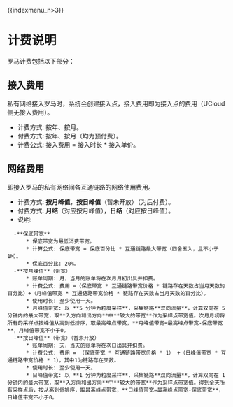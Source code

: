 {{indexmenu_n>3}}

# 计费说明

罗马计费包括以下部分：

## 接入费用

私有网络接入罗马时，系统会创建接入点，接入费用即为接入点的费用（UCloud侧无接入费用）。

  - 计费方式: 按年、按月。
  - 付费方式: 按年、按月（均为预付费）。
  - 计费公式: 接入费用 = 接入时长 \* 接入单价。

## 网络费用

即接入罗马的私有网络间各互通链路的网络使用费用。

  - 计费方式: **按月峰值**，**按日峰值**（暂未开放）（为后付费）。
  - 付费方式: **月结**（对应按月峰值），**日结**（对应按日峰值）。
  - 说明:



``` 
  -**保底带宽**
      * 保底带宽为最低消费带宽。
      * 计算公式: 保底带宽 = 保底百分比 * 互通链路最大带宽（四舍五入，且不小于1M）。
      * 保底百分比: 20%。
  -**按月峰值**（带宽）
      * 账单周期: 月，当月的账单将在次月月初出具并扣费。
      * 计费公式: 费用 =（保底带宽 * 互通链路带宽价格 * 链路存在天数占当月天数的百分比）+（月峰值带宽 * 互通链路带宽价格 * 链路存在天数占当月天数的百分比）。
      * 使用时长: 至少使用一天。
      * 月峰值带宽: 以 **5 分钟为粒度采样**，采集链路**双向流量**，计算双向在 5 分钟内的最大带宽，取**入方向和出方向**中**较大的带宽**作为采样点带宽值。次月月初将所有的采样点按峰值从高到低排序，取最高峰点带宽，**月峰值带宽=最高峰点带宽-保底带宽**，月峰值带宽不小于0。
  -**按日峰值**（带宽）（暂未开放）
      * 账单周期: 天，当天的账单将在次日出具并扣费。
      * 计费公式: 费用 = （保底带宽 * 互通链路带宽价格 * 1） +（日峰值带宽 * 互通链路带宽价格 * 1），其中1为链路存在天数。
      * 使用时长: 至少使用一天。
      * 日峰值带宽: 以 **1 分钟为粒度采样**，采集链路**双向流量**，计算双向在 1 分钟内的最大带宽，取**入方向和出方向**中**较大的带宽**作为采样点带宽值。得到全天所有采样点后，按从高到低排序，取最高峰点带宽，**日峰值带宽=最高峰点带宽-保底带宽**，日峰值带宽不小于0。
```
